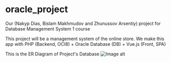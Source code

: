# oracle_project
Our (Nakyp Dias, Bislam Makhmudov and Zhunussov Arsentiy) project for Database Management System 1 course

This project will be a management system of the online store. We make this app with PHP (Backend, OCI8) + Oracle Database (DB) + Vue.js (Front, SPA)

This is the ER Diagram of Project's Database
![Image alt](https://github.com/zydoracleproject/oracle_project/raw/master/er_diagram.png)
